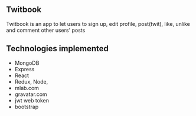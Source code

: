 Twitbook
-
Twitbook is an app to let users to sign up, edit profile, post(twit), like, unlike and comment other users' posts

Technologies implemented
-
- MongoDB
- Express
- React
- Redux, Node,
- mlab.com
- gravatar.com
- jwt web token
- bootstrap
